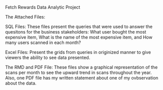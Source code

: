 Fetch Rewards Data Analytic Project

The Attached Files:


SQL Files: These files present the queries that were used to answer the quesitons for the business stakeholders: What user bought the most expensive item, What is the name of the most expensive item, and How many users scanned in each month?



Excel Files: Present the grids from queries in originized manner to give viewers the ability to see data presented.



The RMD and PDF File: These files show a graphical representation of the scans per month to see the upward trend in scans throughout the year. Also, one PDF file has my written statement about one of my ovbservation about the data.
